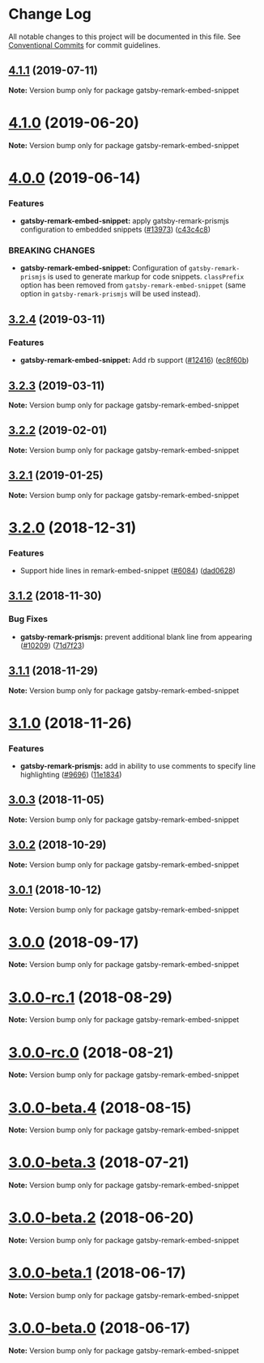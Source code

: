 # Change Log

All notable changes to this project will be documented in this file.
See [Conventional Commits](https://conventionalcommits.org) for commit guidelines.

## [4.1.1](https://github.com/gatsbyjs/gatsby/compare/gatsby-remark-embed-snippet@4.1.0...gatsby-remark-embed-snippet@4.1.1) (2019-07-11)

**Note:** Version bump only for package gatsby-remark-embed-snippet

# [4.1.0](https://github.com/gatsbyjs/gatsby/tree/master/packages/gatsby-remark-embed-snippet/compare/gatsby-remark-embed-snippet@4.0.0...gatsby-remark-embed-snippet@4.1.0) (2019-06-20)

**Note:** Version bump only for package gatsby-remark-embed-snippet

# [4.0.0](https://github.com/gatsbyjs/gatsby/tree/master/packages/gatsby-remark-embed-snippet/compare/gatsby-remark-embed-snippet@3.2.4...gatsby-remark-embed-snippet@4.0.0) (2019-06-14)

### Features

- **gatsby-remark-embed-snippet:** apply gatsby-remark-prismjs configuration to embedded snippets ([#13973](https://github.com/gatsbyjs/gatsby/tree/master/packages/gatsby-remark-embed-snippet/issues/13973)) ([c43c4c8](https://github.com/gatsbyjs/gatsby/tree/master/packages/gatsby-remark-embed-snippet/commit/c43c4c8))

### BREAKING CHANGES

- **gatsby-remark-embed-snippet:** Configuration of `gatsby-remark-prismjs` is used to generate markup for code snippets. `classPrefix` option has been removed from `gatsby-remark-embed-snippet` (same option in `gatsby-remark-prismjs` will be used instead).

## [3.2.4](https://github.com/gatsbyjs/gatsby/tree/master/packages/gatsby-remark-embed-snippet/compare/gatsby-remark-embed-snippet@3.2.3...gatsby-remark-embed-snippet@3.2.4) (2019-03-11)

### Features

- **gatsby-remark-embed-snippet:** Add rb support ([#12416](https://github.com/gatsbyjs/gatsby/tree/master/packages/gatsby-remark-embed-snippet/issues/12416)) ([ec8f60b](https://github.com/gatsbyjs/gatsby/tree/master/packages/gatsby-remark-embed-snippet/commit/ec8f60b))

## [3.2.3](https://github.com/gatsbyjs/gatsby/tree/master/packages/gatsby-remark-embed-snippet/compare/gatsby-remark-embed-snippet@3.2.2...gatsby-remark-embed-snippet@3.2.3) (2019-03-11)

**Note:** Version bump only for package gatsby-remark-embed-snippet

## [3.2.2](https://github.com/gatsbyjs/gatsby/tree/master/packages/gatsby-remark-embed-snippet/compare/gatsby-remark-embed-snippet@3.2.1...gatsby-remark-embed-snippet@3.2.2) (2019-02-01)

**Note:** Version bump only for package gatsby-remark-embed-snippet

## [3.2.1](https://github.com/gatsbyjs/gatsby/tree/master/packages/gatsby-remark-embed-snippet/compare/gatsby-remark-embed-snippet@3.2.0...gatsby-remark-embed-snippet@3.2.1) (2019-01-25)

**Note:** Version bump only for package gatsby-remark-embed-snippet

<a name="3.2.0"></a>

# [3.2.0](https://github.com/gatsbyjs/gatsby/tree/master/packages/gatsby-remark-embed-snippet/compare/gatsby-remark-embed-snippet@3.1.2...gatsby-remark-embed-snippet@3.2.0) (2018-12-31)

### Features

- Support hide lines in remark-embed-snippet ([#6084](https://github.com/gatsbyjs/gatsby/tree/master/packages/gatsby-remark-embed-snippet/issues/6084)) ([dad0628](https://github.com/gatsbyjs/gatsby/tree/master/packages/gatsby-remark-embed-snippet/commit/dad0628))

<a name="3.1.2"></a>

## [3.1.2](https://github.com/gatsbyjs/gatsby/tree/master/packages/gatsby-remark-embed-snippet/compare/gatsby-remark-embed-snippet@3.1.1...gatsby-remark-embed-snippet@3.1.2) (2018-11-30)

### Bug Fixes

- **gatsby-remark-prismjs:** prevent additional blank line from appearing ([#10209](https://github.com/gatsbyjs/gatsby/tree/master/packages/gatsby-remark-embed-snippet/issues/10209)) ([71d7f23](https://github.com/gatsbyjs/gatsby/tree/master/packages/gatsby-remark-embed-snippet/commit/71d7f23))

<a name="3.1.1"></a>

## [3.1.1](https://github.com/gatsbyjs/gatsby/tree/master/packages/gatsby-remark-embed-snippet/compare/gatsby-remark-embed-snippet@3.1.0...gatsby-remark-embed-snippet@3.1.1) (2018-11-29)

**Note:** Version bump only for package gatsby-remark-embed-snippet

<a name="3.1.0"></a>

# [3.1.0](https://github.com/gatsbyjs/gatsby/tree/master/packages/gatsby-remark-embed-snippet/compare/gatsby-remark-embed-snippet@3.0.3...gatsby-remark-embed-snippet@3.1.0) (2018-11-26)

### Features

- **gatsby-remark-prismjs:** add in ability to use comments to specify line highlighting ([#9696](https://github.com/gatsbyjs/gatsby/tree/master/packages/gatsby-remark-embed-snippet/issues/9696)) ([11e1834](https://github.com/gatsbyjs/gatsby/tree/master/packages/gatsby-remark-embed-snippet/commit/11e1834))

<a name="3.0.3"></a>

## [3.0.3](https://github.com/gatsbyjs/gatsby/tree/master/packages/gatsby-remark-embed-snippet/compare/gatsby-remark-embed-snippet@3.0.2...gatsby-remark-embed-snippet@3.0.3) (2018-11-05)

**Note:** Version bump only for package gatsby-remark-embed-snippet

<a name="3.0.2"></a>

## [3.0.2](https://github.com/gatsbyjs/gatsby/tree/master/packages/gatsby-remark-embed-snippet/compare/gatsby-remark-embed-snippet@3.0.1...gatsby-remark-embed-snippet@3.0.2) (2018-10-29)

**Note:** Version bump only for package gatsby-remark-embed-snippet

<a name="3.0.1"></a>

## [3.0.1](https://github.com/gatsbyjs/gatsby/tree/master/packages/gatsby-remark-embed-snippet/compare/gatsby-remark-embed-snippet@3.0.0...gatsby-remark-embed-snippet@3.0.1) (2018-10-12)

**Note:** Version bump only for package gatsby-remark-embed-snippet

<a name="3.0.0"></a>

# [3.0.0](https://github.com/gatsbyjs/gatsby/tree/master/packages/gatsby-remark-embed-snippet/compare/gatsby-remark-embed-snippet@3.0.0-rc.1...gatsby-remark-embed-snippet@3.0.0) (2018-09-17)

**Note:** Version bump only for package gatsby-remark-embed-snippet

<a name="3.0.0-rc.1"></a>

# [3.0.0-rc.1](https://github.com/gatsbyjs/gatsby/tree/master/packages/gatsby-remark-embed-snippet/compare/gatsby-remark-embed-snippet@3.0.0-rc.0...gatsby-remark-embed-snippet@3.0.0-rc.1) (2018-08-29)

**Note:** Version bump only for package gatsby-remark-embed-snippet

<a name="3.0.0-rc.0"></a>

# [3.0.0-rc.0](https://github.com/gatsbyjs/gatsby/tree/master/packages/gatsby-remark-embed-snippet/compare/gatsby-remark-embed-snippet@3.0.0-beta.4...gatsby-remark-embed-snippet@3.0.0-rc.0) (2018-08-21)

**Note:** Version bump only for package gatsby-remark-embed-snippet

<a name="3.0.0-beta.4"></a>

# [3.0.0-beta.4](https://github.com/gatsbyjs/gatsby/tree/master/packages/gatsby-remark-embed-snippet/compare/gatsby-remark-embed-snippet@3.0.0-beta.3...gatsby-remark-embed-snippet@3.0.0-beta.4) (2018-08-15)

**Note:** Version bump only for package gatsby-remark-embed-snippet

<a name="3.0.0-beta.3"></a>

# [3.0.0-beta.3](https://github.com/gatsbyjs/gatsby/tree/master/packages/gatsby-remark-embed-snippet/compare/gatsby-remark-embed-snippet@3.0.0-beta.2...gatsby-remark-embed-snippet@3.0.0-beta.3) (2018-07-21)

**Note:** Version bump only for package gatsby-remark-embed-snippet

<a name="3.0.0-beta.2"></a>

# [3.0.0-beta.2](https://github.com/gatsbyjs/gatsby/tree/master/packages/gatsby-remark-embed-snippet/compare/gatsby-remark-embed-snippet@3.0.0-beta.1...gatsby-remark-embed-snippet@3.0.0-beta.2) (2018-06-20)

**Note:** Version bump only for package gatsby-remark-embed-snippet

<a name="3.0.0-beta.1"></a>

# [3.0.0-beta.1](https://github.com/gatsbyjs/gatsby/tree/master/packages/gatsby-remark-embed-snippet/compare/gatsby-remark-embed-snippet@3.0.0-beta.0...gatsby-remark-embed-snippet@3.0.0-beta.1) (2018-06-17)

**Note:** Version bump only for package gatsby-remark-embed-snippet

<a name="3.0.0-beta.0"></a>

# [3.0.0-beta.0](https://github.com/gatsbyjs/gatsby/tree/master/packages/gatsby-remark-embed-snippet/compare/gatsby-remark-embed-snippet@2.0.2...gatsby-remark-embed-snippet@3.0.0-beta.0) (2018-06-17)

**Note:** Version bump only for package gatsby-remark-embed-snippet
